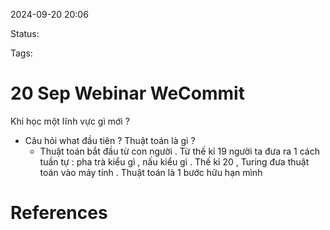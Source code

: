 
2024-09-20 20:06

Status:

Tags:


# 20 Sep Webinar WeCommit

Khi học một lĩnh vực gì mới ? 
- Câu hỏi what đầu tiên ? Thuật toán là gì ?
     -   Thuật toán bắt đầu từ con người . Từ thế kỉ 19 người ta đưa ra 1 cách tuần tự : pha trà kiểu gì , nấu kiểu gì . Thế kỉ 20 , Turing đưa thuật toán vào máy tính . Thuật toán là 1 bước hữu hạn mình 


# References





